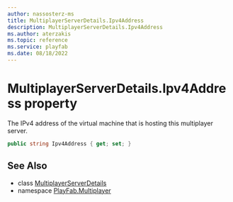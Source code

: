 ```yaml
---
author: nassosterz-ms
title: MultiplayerServerDetails.Ipv4Address
description: MultiplayerServerDetails.Ipv4Address
ms.author: aterzakis
ms.topic: reference
ms.service: playfab
ms.date: 08/18/2022
---
```


# MultiplayerServerDetails.Ipv4Address property

The IPv4 address of the virtual machine that is hosting this multiplayer server.

```csharp
public string Ipv4Address { get; set; }
```

## See Also

* class [MultiplayerServerDetails](../MultiplayerServerDetails.md)
* namespace [PlayFab.Multiplayer](../../PlayFabMultiplayerSDK.md)

